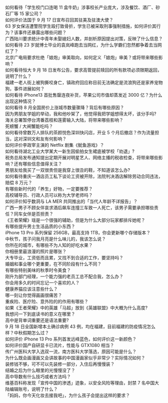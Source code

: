 如何看待「学生校门口连喝 11 盒牛奶」涉事校长产业庞大，涉及餐饮、酒厂、砂石厂等 15 家公司？  
如何评价法国于 9 月 17 日宣布召回其驻美及驻澳大使？  
63 岁女保洁遭警院学生殴打致骨折，学生已被采取刑事强制措施，如何评价其行为？该事件还暴露出哪些问题？  
广西陆川要求统计中青年未娶媳妇人数，并剖析原因提出对策，反映了什么信息？  
如何看待 23 岁就博士毕业的袁岚峰跑去当网红，为什么学霸们忽然都争着去当网红了？  
北京广电局要求杜绝「娘炮」审美取向，如何定义「娘炮」审美？或将带来哪些影响？  
如何看待恒大 9 月 18 日发布公告，要求高管提前赎回的所有款项必须限期返回，说明了什么？  
福建一老人街上被狗撕咬身亡，镇政府回应称目前无法确定是流浪狗还是家养宠物狗，事件进展如何？  
如何看待 iPhone13 首批售罄连夜补货，苹果公司市值却蒸发近 3000 亿？为什么出现这种情况？  
如何看待 8 月全国房价上涨城市数量骤降？背后有哪些原因？  
因为男朋友学姐的举动，我和他吵架了，他觉得我把学姐想得太坏，该分手吗?  
海关总署暂停台湾番荔枝和莲雾输入大陆，将带来哪些影响？  
死螃蟹 / 大闸蟹能吃吗？  
如何看待曾数万人排队的茶颜悦色深圳快闪店，开业 5 个月后撤店？作为流量担当，这对深圳文和友有何影响？  
如何评价李政宰主演的 Netflix 剧集《鱿鱼游戏》？  
如何看待湖北工业大学某大一新生因偷拍女生裙底被学校「劝退」?  
税务总局发布通知提出定期开展对明星艺人、网络主播的税收检查，将带来哪些影响？还有哪些信息值得关注？  
男朋友给我买了一双很贵但是我穿上很丑的鞋，不知道该怎么办?  
如何看待重庆一酒店员工私下谈论工资被开除，法院判决酒店解除劳动合同违法，赔偿 8 万元？  
有哪些新时代的「养生」好物，一定要推荐？  
高校辅导员、行政人员可以称为大学老师吗？  
如何评价知乎数洞与 LA MER 共同推出的「当代人年龄不详报告」？  
广西一男子不顾女伴哀求酒后飙车连撞三车致一人死亡，该男子需要承担哪些责任？同车女伴是否担责？  
《王者荣耀》瑶是一个很强的辅助，但是为什么大部分玩家都排斥她呢？  
有哪些提升男士生活品质的小东西？  
iPhone 13 Pro 系列保留 256GB，最高支持 1TB，你会更新哪个存储版本？  
中秋节，孩子问我月亮是什么味儿的，我该怎么说？  
你所在的城市，有哪些不为人知的好吃水果？  
你相册里最浪漫的照片是哪张？  
大专毕业，工资低而且累，又找不到合适的工作，要坚持吗？  
婚姻和事业哪个更重要，在不同阶段有什么不同？  
有哪些特别美味的秋季时令美食？  
刚升为部门经理，一个能力强的老员工总不配合我，怎么办？  
你会用多久的时间忘记一个喜欢的人？  
健康养猫应该注意些什么？  
哪一刻让你觉得画画很痛苦？  
重疾险、医疗险、意外险的的作用有哪些？  
如果《王者荣耀》中的英雄「马超」放到《英雄联盟》中大概为什么高度?  
我想问一下到底读书的意义在哪里？  
高中是背单词重要还是语法重要?  
9 月 18 日全国新增本土确诊病例 43 例，均在福建，目前福建的防疫情况怎么样？中秋假期怎么过？  
如何评价 iPhone 13 Pro 系列首发远峰蓝色，如何评价这一新颜色？  
如何评价国产自研显卡已流片，性能与 GTX1080 相当？  
传广州医科大学入选双一流，南方医科大学落选，原因可能是什么？  
为什么既会画漫画又会讲故事的中国漫画家似乎非常少？实际情况如何？  
装修钱不够，可不可以先装修一部分，入住后再慢慢装？  
结婚之后为什么眼里的光慢慢没了？  
高中导数有什么技巧或者方法吗？  
维基百科称发现「宣传中国的渗透」迹象，以安全风险等理由，封禁 7 名中国大陆编辑账号，说明了什么？  
「妈妈，你今天化妆去接我吧」，为什么孩子会提出这样的要求？  
